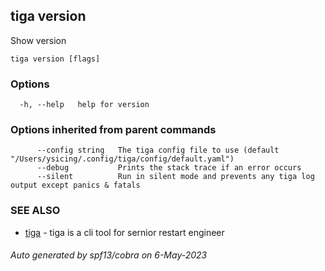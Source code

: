 ## tiga version

Show version

```
tiga version [flags]
```

### Options

```
  -h, --help   help for version
```

### Options inherited from parent commands

```
      --config string   The tiga config file to use (default "/Users/ysicing/.config/tiga/config/default.yaml")
      --debug           Prints the stack trace if an error occurs
      --silent          Run in silent mode and prevents any tiga log output except panics & fatals
```

### SEE ALSO

* [tiga](tiga.md)	 - tiga is a cli tool for sernior restart engineer

###### Auto generated by spf13/cobra on 6-May-2023
